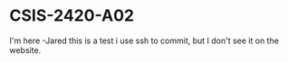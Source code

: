 # CSIS-2420-A02
I'm here
-Jared
this is a test
i use ssh to commit, but I don't see it on the website.